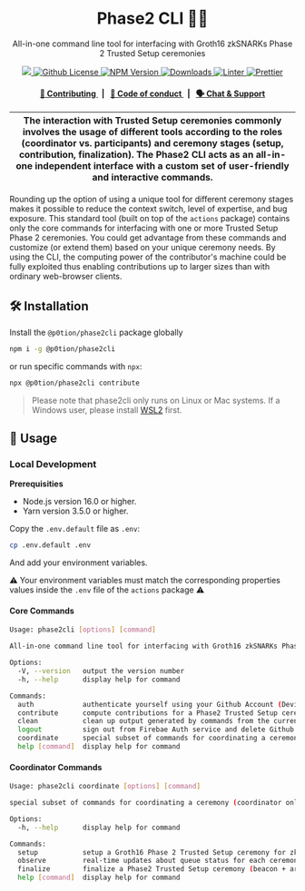 <p align="center">
    <h1 align="center">
        Phase2 CLI 👨‍💻
    </h1>
    <p align="center">All-in-one command line tool for interfacing with Groth16 zkSNARKs Phase 2 Trusted Setup ceremonies</p>
</p>

<p align="center">
    <a href="https://github.com/privacy-scaling-explorations/p0tion">
        <img src="https://img.shields.io/badge/project-p0tion-blue.svg?style=flat-square">
    </a>
    <a href="https://github.com/privacy-scaling-explorations/p0tion/blob/main/LICENSE">
        <img alt="Github License" src="https://img.shields.io/github/license/privacy-scaling-explorations/p0tion.svg?style=flat-square">
    </a>
    <a href="https://www.npmjs.com/package/@p0tion/phase2cli">
        <img alt="NPM Version" src="https://img.shields.io/npm/v/@p0tion/phase2cli?style=flat-square" />
    </a>
    <a href="https://npmjs.org/package/@p0tion/phase2cli">
        <img alt="Downloads" src="https://img.shields.io/npm/dm/@p0tion/phase2cli.svg?style=flat-square" />
    </a>
    <a href="https://eslint.org/">
        <img alt="Linter" src="https://img.shields.io/badge/linter-eslint-8080f2?style=flat-square&logo=eslint" />
    </a>
    <a href="https://prettier.io/">
        <img alt="Prettier" src="https://img.shields.io/badge/code%20style-prettier-f8bc45?style=flat-square&logo=prettier" />
    </a>
</p>

<div align="center">
    <h4>
        <a href="https://github.com/privacy-scaling-explorations/p0tion/blob/main/CONTRIBUTING.md">
            👥 Contributing
        </a>
        <span>&nbsp;&nbsp;|&nbsp;&nbsp;</span>
        <a href="https://github.com/privacy-scaling-explorations/p0tion/blob/main/CODE_OF_CONDUCT.md">
            🤝 Code of conduct
        </a>
        <span>&nbsp;&nbsp;|&nbsp;&nbsp;</span>
        <a href="https://discord.gg/sF5CT5rzrR">
            🗣️ Chat &amp; Support
        </a>
    </h4>
</div>

| The interaction with Trusted Setup ceremonies commonly involves the usage of different tools according to the roles (coordinator vs. participants) and ceremony stages (setup, contribution, finalization). The Phase2 CLI acts as an all-in-one independent interface with a custom set of user-friendly and interactive commands. |
| ----------------------------------------------------------------------------------------------------------------------------------------------------------------------------------------------------------------------------------------------------------------------------------------------------------------------------------- |

Rounding up the option of using a unique tool for different ceremony stages makes it possible to reduce the context switch, level of expertise, and bug exposure. This standard tool (built on top of the `actions` package) contains only the core commands for interfacing with one or more Trusted Setup Phase 2 ceremonies. You could get advantage from these commands and customize (or extend them) based on your unique ceremony needs. By using the CLI, the computing power of the contributor's machine could be fully exploited thus enabling contributions up to larger sizes than with ordinary web-browser clients.

## 🛠 Installation

Install the `@p0tion/phase2cli` package globally

```bash
npm i -g @p0tion/phase2cli
```

or run specific commands with `npx`:

```bash
npx @p0tion/phase2cli contribute
```

> Please note that phase2cli only runs on Linux or Mac systems. If a Windows user, please install [WSL2](https://learn.microsoft.com/en-us/windows/wsl/install) first.

## 📜 Usage

### Local Development

**Prerequisities**

-   Node.js version 16.0 or higher.
-   Yarn version 3.5.0 or higher.

Copy the `.env.default` file as `.env`:

```bash
cp .env.default .env
```

And add your environment variables.

⚠️ Your environment variables must match the corresponding properties values inside the `.env` file of the `actions` package ⚠️

#### Core Commands

```bash
Usage: phase2cli [options] [command]

All-in-one command line tool for interfacing with Groth16 zkSNARKs Phase 2 Trusted Setup ceremonies

Options:
  -V, --version   output the version number
  -h, --help      display help for command

Commands:
  auth            authenticate yourself using your Github Account (Device Flow OAuth 2.0)
  contribute      compute contributions for a Phase2 Trusted Setup ceremony circuits
  clean           clean up output generated by commands from the current working directory
  logout          sign out from Firebae Auth service and delete Github OAuth 2.0 token from your machine
  coordinate      special subset of commands for coordinating a ceremony (coordinator only)
  help [command]  display help for command
```

#### Coordinator Commands

```bash
Usage: phase2cli coordinate [options] [command]

special subset of commands for coordinating a ceremony (coordinator only)

Options:
  -h, --help      display help for command

Commands:
  setup           setup a Groth16 Phase 2 Trusted Setup ceremony for zk-SNARK circuits
  observe         real-time updates about queue status for each ceremony circuit
  finalize        finalize a Phase2 Trusted Setup ceremony (beacon + artifacts exports)
  help [command]  display help for command
```
